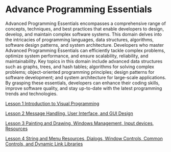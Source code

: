 # Advance Programming Essentials
Advanced Programming Essentials encompasses a comprehensive range of concepts, techniques, and best practices that enable developers to design, develop, and maintain complex software systems. This domain delves into the intricacies of programming languages, data structures, algorithms, software design patterns, and system architecture. Developers who master Advanced Programming Essentials can efficiently tackle complex problems, optimize system performance, and ensure scalability, reliability, and maintainability. Key topics in this domain include advanced data structures such as graphs, trees, and hash tables; algorithms for solving complex problems; object-oriented programming principles; design patterns for software development; and system architecture for large-scale applications. By grasping these essentials, developers can enhance their coding skills, improve software quality, and stay up-to-date with the latest programming trends and technologies.


[Lesson 1 Introduction to Visual Programming](Lesson_01/Readme.md)

[Lesson 2 Message Handling, User Interface, and GUI Design](Lesson_02/Readme.md)

[Lesson 3 Painting and Drawing, Windows Management, Input devices, Resources](Lesson_03/Readme.md)

[Lesson 4 String and Menu Resources, Dialogs, Window Controls, Common Controls, and Dynamic Link Libraries](Lesson_04/Readme.md)
